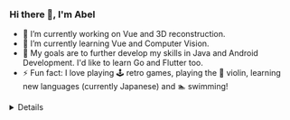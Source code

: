 ### Hi there 👋, I'm Abel
- 🔭 I’m currently working on Vue and 3D reconstruction.
- 🌱 I’m currently learning Vue and Computer Vision.
- 📖 My goals are to further develop my skills in Java and Android Development. I'd like to learn Go and Flutter too.
- ⚡ Fun fact: I love playing 🕹 retro games, playing the 🎻 violin, learning new languages (currently Japanese) and 🏊 swimming! 

<details>
  <center>
  <summary>Github Stats</summary>
  <img align="center" alt="Abel's GitHub Metric" src="https://github.com/abelpinheiro/abelpinheiro/blob/main/github-metrics.svg" />  </center>
</details>
 <!--
**abelpinheiro/abelpinheiro** is a ✨ _special_ ✨ repository because its `README.md` (this file) appears on your GitHub profile.
Here are some ideas to get you started:
- 🔭 I’m currently working on ...
- 🌱 I’m currently learning ...
- 👯 I’m looking to collaborate on ...
- 🤔 I’m looking for help with ...
- 💬 Ask me about ...
- 📫 How to reach me: ...
- 😄 Pronouns: ...
- ⚡ Fun fact: ...
-->
